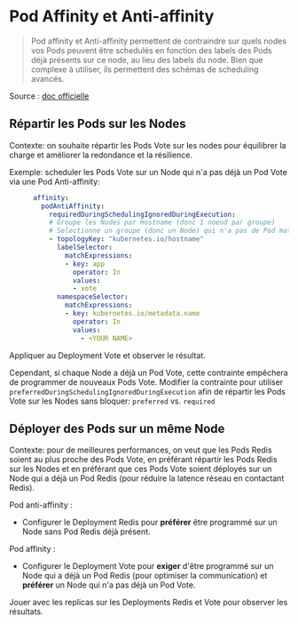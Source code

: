 # Pod Affinity et Anti-affinity

> Pod affinity et Anti-affinity permettent de contraindre sur quels nodes vos Pods peuvent être schedulés en fonction des labels des Pods déjà présents sur ce node, au lieu des labels du node. Bien que complexe à utiliser, ils permettent des schémas de scheduling avancés. 

Source : [doc officielle](https://kubernetes.io/docs/concepts/scheduling-eviction/assign-pod-node/#inter-pod-affinity-and-anti-affinity)

## Répartir les Pods sur les Nodes

Contexte: on souhaite répartir les Pods Vote sur les nodes pour équilibrer la charge et améliorer la redondance et la résilience.

Exemple: scheduler les Pods Vote sur un Node qui n'a pas déjà un Pod Vote via une Pod Anti-affinity:

```yml
      affinity:
        podAntiAffinity:
          requiredDuringSchedulingIgnoredDuringExecution:
          # Groupe les Nodes par Hostname (donc 1 noeud par groupe)
          # Selectionne un groupe (donc un Node) qui n'a pas de Pod matchant le label "app=vote"
          - topologyKey: "kubernetes.io/hostname"
            labelSelector:
              matchExpressions:
              - key: app
                operator: In
                values:
                - vote
            namespaceSelector:
              matchExpressions:
              - key: kubernetes.io/metadata.name
                operator: In
                values:
                  - <YOUR NAME>
```

Appliquer au Deployment Vote et observer le résultat.

Cependant, si chaque Node a déjà un Pod Vote, cette contrainte empêchera de programmer de nouveaux Pods Vote. Modifier la contrainte pour utiliser `preferredDuringSchedulingIgnoredDuringExecution` afin de répartir les Pods Vote sur les Nodes sans bloquer: `preferred` vs.  `required`

## Déployer des Pods sur un même Node

Contexte: pour de meilleures performances, on veut que les Pods Redis soient au plus proche des Pods Vote, en préférant répartir les Pods Redis sur les Nodes et en préférant que ces Pods Vote soient déployés sur un Node qui a déjà un Pod Redis (pour réduire la latence réseau en contactant Redis).

Pod anti-affinity :
- Configurer le Deployment Redis pour **préférer** être programmé sur un Node sans Pod Redis déjà présent.

Pod affinity :
- Configurer le Deployment Vote pour **exiger** d'être programmé sur un Node qui a déjà un Pod Redis (pour optimiser la communication) et **préférer** un Node qui n'a pas déjà un Pod Vote.

Jouer avec les replicas sur les Deployments Redis et Vote pour observer les résultats.